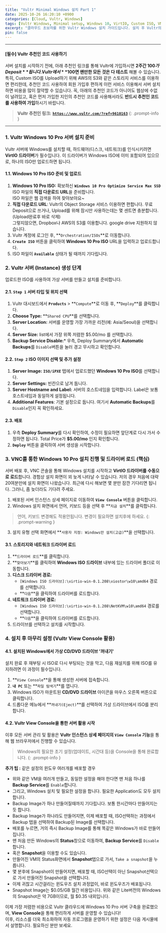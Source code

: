 ```yaml
---
title: "Vultr Minimal Windows 설치 Part 1"
date: 2025-10-26 16:20:10 +0900
categories: [Cloud, Vultr, Windows]
tags: [Vultr Windows, Minimal setup, Windows 10, VirtIO, Custom ISO, VNC 콘솔]
excerpt: "클라우드 초보자를 위한 Vultr Windows 설치 가이드입니다. 설치 후 Vultr의 View Console을 통해 모든 설정을 마무리하는 방법을 안내합니다."
pin: false
---
```


-----

#### **[필수] Vultr 추천인 코드 사용하기**

서버 설치를 시작하기 전에, 아래 추천인 링크를 통해 Vultr에 가입하시면 **2주간 $100가 Deposit**됩니다. Vultr에서 **$100면 왠만한 모든 것은 다 테스트** 해볼 수 있습니다. 특히, Custom ISO를 Upload하기 위해 AWS의 S3와 같은 스토리지 서비스를 이용하면 편리한데, 추천인 코드 사용하여 회원 가입후 편하게 이런 서비스 이용해서 서버 설치하면 비용을 많이 절약할 수 있습니다. 꼭, 아래의 추천인 코드가 아니어도 웹상에 수없이 널려있고, 혹은 먼저 가입한 지인의 추천인 코드를 사용해서라도 **반드시 추천인 코드를 사용하여 가입**하시기 바랍니다.

> **Vultr 추천인 링크:**
> [**`https://www.vultr.com/?ref=9610163`**](https://www.vultr.com/?ref=9610163)
{: .prompt-info }

-----

### 1\. Vultr Windows 10 Pro 서버 설치 준비

Vultr 서버에 Windows를 설치할 때, 하드웨어(디스크, 네트워크)를 인식시키려면 **VirtIO 드라이버**가 필수입니다. 이 드라이버가 Windows ISO에 이미 포함되어 있으므로, 하나의 ISO만 업로드하면 됩니다.

#### 1.1. Windows 10 Pro ISO 준비 및 업로드

1.  **Windows 10 Pro ISO:** 확보하신 **`Windows 10 Pro Optimize Service Max SSD`** ISO 파일의 **직접 다운로드 URL**을 준비합니다.  
ISO 파일은 웹 검색을 하여 찾아보아요~
2. **직접 다운로드 URL**: Vultr의 Object Storage 서비스 이용하면 편합니다. 무료 Deposit으로 쓰거나, Upload를 위해 잠시만 사용하는데는 몇 센트면 충분합니다.(Upload완료후 바로 삭제)  
그렇지않으면, Dropbox나 AWS의 S3를 이용합니다. google drive 지원하지 않습니다.
3.  Vultr 계정에 로그인 후, **`Orchestration/ISOs`**로 이동합니다.
4.  **`Create ISO`** 버튼을 클릭하여 **Windows 10 Pro ISO** URL을 입력하고 업로드합니다.
5.  ISO 파일이 **`Available`** 상태가 될 때까지 기다립니다.

### 2\. Vultr 서버 (Instance) 생성 단계

업로드한 ISO를 사용하여 가상 서버를 만들고 설치를 준비합니다.

#### 2.1. `Step 1` 서버 타입 및 위치 선택

1. Vultr 대시보드에서 **`Products`** \> **`Compute`**로 이동 후, **`Deploy`**를 클릭합니다.
2. **Choose Type:** **`Shared CPU`**를 선택합니다.
3. **Server Location:** 서버를 운영할 가장 가까운 리전(예: Asia/Seoul)을 선택합니다.
4. **Server Size:** list에서 가장 위쪽 저렴한 $5.00/mo 를 선택합니다.
5. **Backup Service Disable:*** 우측, Deploy Summary에서 **Automatic Backups**를 `Disable`버튼을 눌러 경고 무시하고 확인합니다.

#### 2.2. `Step 2` ISO 이미지 선택 및 추가 설정

1. **Server Image:** **`ISO/iPXE`** 탭에서 업로드했던 **Windows 10 Pro ISO**를 선택합니다.
2. **Server Settings:** 빈칸으로 남겨 둡니다.
3. **Server Hostname and Label:** 서버의 호스트네임을 입력합니다. Label은 보통 호스트네임과 동일하게 설정됩니다.
4. **Additional Features**: 기본 설정으로 둡니다. 여기서 **Automatic Backups**를 `Disable`인지 꼭 확인하세요.

#### 2.3. 배포

1. 우측 **Deploy Summary**를 다시 확인하여, 수정이 필요하면 앞단계로 다시 가서 수정하면 됩니다. Total Price가 **$5.00/mo** 인지 확인합니다.
2.  **`Deploy`** 버튼을 클릭하여 서버 생성을 시작합니다.

### 3\. VNC를 통한 Windows 10 Pro 설치 진행 및 드라이버 로드 (핵심)

서버 배포 후, VNC 콘솔을 통해 Windows 설치를 시작하고 **VirtIO 드라이버를 수동으로 로드**합니다.
경험상 설치 화면이 꾀 늦게 나타날 수 있습니다.
저의 경우 처음에 대략 20여분만에 설치 화면이 나왔습니다.
최근에 다시 해보면 몇 분만 잠깐 기다리면 됩니다. 그러니, 좀 늦더라도 기다려 주세요.

1.  배포된 서버 인스턴스 상세 페이지로 이동하여 **`View Console`** 버튼을 클릭합니다.
2.  Windows 설치 화면에서 언어, 키보드 등을 선택 후 **`지금 설치`**를 클릭합니다.

> 언어, 키보드 변경해도 적용안됩니다. 변경이 필요하면 설치후에 하세요.
{: .prompt-warning }

3.  설치 유형 선택 화면에서 \*\*`사용자 지정: Windows만 설치(고급)`\*\*을 선택합니다.

#### 3.1. 스토리지와 네트워크 드라이버 로드

1.  **`드라이버 로드`**를 클릭합니다.
2.  **`찾아보기`**를 클릭하여 **Windows ISO 드라이브** 내부에 있는 드라이버 폴더로 이동합니다.
3.  **디스크 드라이버 경로:**
      * `[Windows ISO 드라이브]:\virtio-win-0.1.208\viostor\w10\amd64` 경로를 선택합니다.
      * **`다음`**을 클릭하여 드라이버를 로드합니다.
4.  **네트워크 드라이버 경로:**
      * `[Windows ISO 드라이브]:\virtio-win-0.1.208\NetKVM\w10\amd64` 경로를 선택합니다.
      * **`다음`**을 클릭하여 드라이버를 로드합니다.      
5.  드라이브를 선택하고 설치를 시작합니다.

### 4\. 설치 후 마무리 설정 (Vultr View Console 활용)

#### 4.1. 설치된 Windows에서 가상 CD/DVD 드라이브 '꺼내기'

설치 완료 후 재부팅 시 ISO로 다시 부팅되는 것을 막고, 다음 재설치를 위해 ISO를 유지하려면 이 과정이 필수입니다.

1.  **`View Console`**을 통해 생성한 서버에 접속합니다.
2.  **`내 PC`** 또는 \*\*`파일 탐색기`\*\*를 엽니다.
3.  Windows ISO가 마운트된 **CD/DVD 드라이브** 아이콘을 마우스 오른쪽 버튼으로 클릭합니다.
4.  드롭다운 메뉴에서 \*\*`꺼내기(Eject)`\*\*를 선택하여 가상 드라이브에서 ISO를 분리합니다.

#### 4.2. Vultr View Console을 통한 서버 활용 시작

이후 모든 서버 관리 및 활용은 **Vultr 인스턴스 상세 페이지의 `View Console` 기능**을 통해 웹 브라우저에서 진행할 수 있습니다.

> Windows의 필요한 초기 설정(업데이트, 시간대 등)을 Console을 통해 완료합니다.
{: .prompt-info }

**추가 팁 :** 같은 설정의 윈도우 여러개를 배포할 경우
- 위와 같은 VM을 여러개 만들고, 동일한 설정을 해야 한다면 맨 처음 하나를 **Backup Service**를 `Enable`합니다.
- 그리고, Windows 설치 및 필요한 설정을 합니다. 필요한 Application도 모두 설치합니다.
- Backup Image가 하나 만들어질때까지 기다립니다. 보통 한시간마다 만들어지는 듯 합니다.
- Backup Image가 하나라도 만들어지면, 이제 배포할 때, ISO선택하는 과정에서 Backup 탭을 선택하여 Backup된 Image를 선택합니다.
- 배포를 누르면, 거의 즉시 Backup Image를 통해 똑같은 Windows가 바로 만들어집니다.
- 맨 처음 만든 Windows의 **Status**창으로 이동하여, **Backup Service**를 `Disable`합니다.
- 혹은 **Snapshot**을 이용할 수도 있습니다.
- 만들어진 VM의 Status화면에서 **Snapshot**탭으로 가서, `Take a snapshot`을 누릅니다.
- 몇 분후에 Snapshot이 만들어지면, 배포할 때, ISO선택이 아닌 Snapshot선택으로 가서 만들어진 Snapshot을 선택합니다.
- 이제 귀찮고 시간걸리는 윈도우즈 설치 과정없이, 바로 윈도우즈가 배포됩니다.
- Snapshot Image는 $0.05/GB 월간 비용입니다. 위와 같은 Lite버전의 Windows의 Snapshot은 약 7GB이므로, 월 $0.35 내외입니다.

이제 가장 저렴한 비용으로 Vultr 클라우드에 Windows 10 Pro 서버 구축을 완료했으며, **View Console**을 통해 편리하게 서버를 운영할 수 있습니다\!  
이후, 리소스를 더욱 최소화하여 자동 프로그램을 운영하기 위한 설정은 다음 게시물에서 설명합니다. 필요하신 분만 보세요.